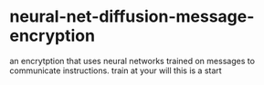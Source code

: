 # neural-net-diffusion-message-encryption
an encrytption that uses neural networks trained on messages to communicate instructions. train at your will this is a start
